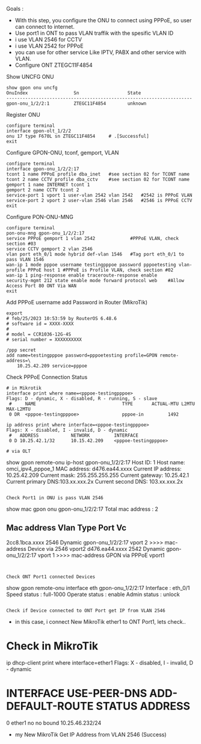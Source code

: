 Goals : 
-   With this step, you configure the ONU to connect using PPPoE, so user can connect to internet.
-   Use port1 in ONT to pass VLAN traffik with the spesific VLAN ID
-   i use VLAN 2546 for CCTV
-   i use VLAN 2542 for PPPoE
-   you can use for other service Like IPTV, PABX and other service with VLAN.
-   Configure ONT ZTEGC11F4854


Show UNCFG ONU
```
show gpon onu uncfg
OnuIndex                 Sn                  State
---------------------------------------------------------------------
gpon-onu_1/2/2:1         ZTEGC11F4854        unknown
```

Register ONU
```
configure terminal
interface gpon-olt_1/2/2
onu 17 type F670L sn ZTEGC11F4854     # .[Successful]
exit
```

Configure GPON-ONU, tconf, gemport, VLAN
```
configure terminal
interface gpon-onu_1/2/2:17
tcont 1 name PPPoE profile dba_inet   #see section 02 for TCONT name
tcont 2 name CCTV profile dba_cctv    #see section 02 for TCONT name
gemport 1 name INTERNET tcont 1
gemport 2 name CCTV tcont 2
service-port 1 vport 1 user-vlan 2542 vlan 2542   #2542 is PPPoE VLAN
service-port 2 vport 2 user-vlan 2546 vlan 2546   #2546 is PPPoE CCTV
exit
```

Configure PON-ONU-MNG
```
configure terminal
pon-onu-mng gpon-onu_1/2/2:17
service PPPoE gemport 1 vlan 2542             #PPPoE VLAN, check section #03
service CCTV gemport 2 vlan 2546
vlan port eth_0/1 mode hybrid def-vlan 1546   #Tag port eth_0/1 to pass VLAN 1546
wan-ip 1 mode pppoe username testingpppoe password pppoetesting vlan-profile PPPoE host 1 #PPPoE is Profile VLAN, check section #02
wan-ip 1 ping-response enable traceroute-response enable
security-mgmt 212 state enable mode forward protocol web    #Allow Access Port 80 ONT Via WAN
exit
```

Add PPPoE username add Password in Router (MikroTik)
```
export 
# feb/25/2023 10:53:59 by RouterOS 6.48.6
# software id = XXXX-XXXX
#
# model = CCR1036-12G-4S
# serial number = XXXXXXXXXX

/ppp secret
add name=testingpppoe password=pppoetesting profile=GPON remote-address=\
    10.25.42.209 service=pppoe
```

Check PPPoE Connection Status
```
# in Mikrotik
interface print where name=<pppoe-testingpppoe>
Flags: D - dynamic, X - disabled, R - running, S - slave 
 #     NAME                                TYPE       ACTUAL-MTU L2MTU  MAX-L2MTU
 0 DR  <pppoe-testingpppoe>                pppoe-in         1492

ip address print where interface=<pppoe-testingpppoe> 
Flags: X - disabled, I - invalid, D - dynamic 
 #   ADDRESS            NETWORK         INTERFACE                                        
 0 D 10.25.42.1/32      10.15.42.209    <pppoe-testingpppoe>
 
# via OLT
```
show gpon remote-onu ip-host gpon-onu_1/2/2:17
Host ID:            1
Host name:          omci_ipv4_pppoe_1
MAC address:        d476.ea44.xxxx
Current IP address: 10.25.42.209
Current mask:       255.255.255.255
Current gateway:    10.25.42.1
Current primary DNS:103.xx.xxx.2x
Current second DNS: 103.xx.xxx.2x
```

Check Port1 in ONU is pass VLAN 2546
```
show mac gpon onu gpon-onu_1/2/2:17
Total mac address : 2

Mac address      Vlan  Type      Port                     Vc                                 
-------------------------------------------------------------------------------
2cc8.1bca.xxxx   2546  Dynamic   gpon-onu_1/2/2:17        vport 2   >>>> mac-address Device via 2546 vport2
d476.ea44.xxxx   2542  Dynamic   gpon-onu_1/2/2:17        vport 1   >>>> mac-address GPON via PPPoE vport1
```


Check ONT Port1 connected Devices
```
show gpon remote-onu interface eth gpon-onu_1/2/2:17
Interface      : eth_0/1
Speed status   : full-1000
Operate status : enable
Admin status   : unlock
```

Check if Device connected to ONT Port get IP from VLAN 2546
```
- in this case, i connect New MikroTik ether1 to ONT Port1, lets check..

# Check in MikroTik
ip dhcp-client print where interface=ether1
Flags: X - disabled, I - invalid, D - dynamic 
 #   INTERFACE    USE-PEER-DNS ADD-DEFAULT-ROUTE STATUS     ADDRESS           
 0   ether1       no           no                bound      10.25.46.232/24 
  
- my New MikroTik Get IP Address from VLAN 2546 (Success)

```

